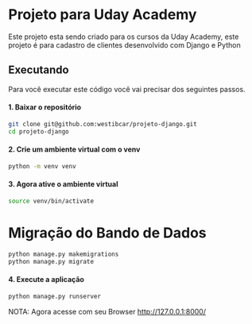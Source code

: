 # Projeto para Uday Academy
Este projeto esta sendo criado para os cursos da Uday Academy, este projeto é para cadastro de clientes desenvolvido com Django e Python

## Executando
Para você executar este código você vai precisar dos seguintes passos.
#### 1. Baixar o repositório

```bash
git clone git@github.com:westibcar/projeto-django.git
cd projeto-django
```

#### 2. Crie um ambiente virtual com o venv
```bash
python -m venv venv
```

#### 3. Agora ative o ambiente virtual 
```bash
source venv/bin/activate
```

# Migração do Bando de Dados
```bash
python manage.py makemigrations
python manage.py migrate
```

#### 4. Execute a aplicação
```bash
python manage.py runserver
```

NOTA: Agora acesse com seu Browser http://127.0.0.1:8000/

